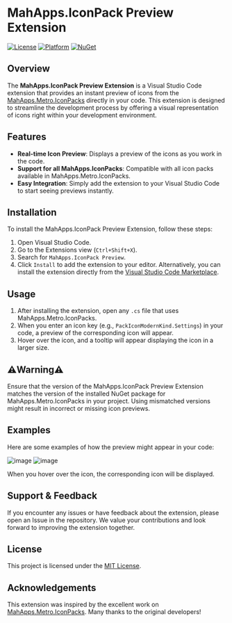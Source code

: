 # MahApps.IconPack Preview Extension

[![License](https://img.shields.io/badge/license-MIT-blue.svg)](LICENSE)
[![Platform](https://img.shields.io/badge/platform-.NET-blue.svg)](https://dotnet.microsoft.com/)
[![NuGet](https://img.shields.io/nuget/v/MahApps.Metro.IconPacks.svg)](https://www.nuget.org/packages/MahApps.Metro.IconPacks)


## Overview 

The **MahApps.IconPack Preview Extension** is a Visual Studio Code extension that provides an instant preview of icons from the [MahApps.Metro.IconPacks](https://github.com/MahApps/MahApps.Metro.IconPacks) directly in your code. This extension is designed to streamline the development process by offering a visual representation of icons right within your development environment.

## Features

- **Real-time Icon Preview**: Displays a preview of the icons as you work in the code.
- **Support for all MahApps.IconPacks**: Compatible with all icon packs available in MahApps.Metro.IconPacks.
- **Easy Integration**: Simply add the extension to your Visual Studio Code to start seeing previews instantly.

## Installation

To install the MahApps.IconPack Preview Extension, follow these steps:

1. Open Visual Studio Code.
2. Go to the Extensions view (`Ctrl+Shift+X`).
3. Search for `MahApps.IconPack Preview`.
4. Click `Install` to add the extension to your editor.
   Alternatively, you can install the extension directly from the [Visual Studio Code Marketplace](https://marketplace.visualstudio.com/items?itemName=davq.MahAppsIconPackPreview).

## Usage

1. After installing the extension, open any `.cs` file that uses MahApps.Metro.IconPacks.
2. When you enter an icon key (e.g., `PackIconModernKind.Settings`) in your code, a preview of the corresponding icon will appear.
3. Hover over the icon, and a tooltip will appear displaying the icon in a larger size.

## ⚠️Warning⚠️

Ensure that the version of the MahApps.IconPack Preview Extension matches the version of the installed NuGet package for MahApps.Metro.IconPacks in your project. Using mismatched versions might result in incorrect or missing icon previews.

## Examples

Here are some examples of how the preview might appear in your code:

![image](https://github.com/user-attachments/assets/4c7b7c51-bb2c-468c-91f0-a54956ac2d48)
![image](https://github.com/user-attachments/assets/3a556053-1ff1-4347-839e-075bb37a7690)


When you hover over the icon, the corresponding icon will be displayed.

## Support & Feedback

If you encounter any issues or have feedback about the extension, please open an Issue in the repository. We value your contributions and look forward to improving the extension together.

## License

This project is licensed under the [MIT License](LICENSE).

## Acknowledgements

This extension was inspired by the excellent work on [MahApps.Metro.IconPacks](https://github.com/MahApps/MahApps.Metro.IconPacks). Many thanks to the original developers!
